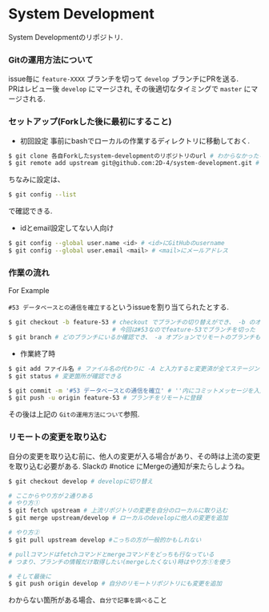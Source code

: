 # System Development
System Developmentのリポジトリ.

### Gitの運用方法について

issue毎に `feature-XXXX` ブランチを切って `develop` ブランチにPRを送る.  
PRはレビュー後 `develop` にマージされ, その後適切なタイミングで `master` にマージされる.

### セットアップ(Forkした後に最初にすること)

- 初回設定
事前にbashでローカルの作業するディレクトリに移動しておく.

```bash
$ git clone 各自Forkしたsystem-developmentのリポジトリのurl # わからなかったらgit cloneで調べて
$ git remote add upstream git@github.com:2D-4/system-development.git # 上流のリポジトリを登録
```
ちなみに設定は、
```bash
$ git config --list
```
で確認できる.

- idとemail設定してない人向け

```bash
$ git config --global user.name <id> # <id>にGitHubのusername
$ git config --global user.email <mail> # <mail>にメールアドレス
```

### 作業の流れ

For Example

`#53 データベースとの通信を確立する`というissueを割り当てられたとする.

```bash
$ git checkout -b feature-53 # checkout でブランチの切り替えができ、 -b のオプションでブランチの作成も同時にできる
                             # 今回は#53なのでfeature-53でブランチを切った
$ git branch # どのブランチにいるか確認でき、 -a オプションでリモートのブランチも確認できる
```

- 作業終了時

```bash
$ git add ファイル名 # ファイル名の代わりに -A と入力すると変更済が全てステージングされる
$ git status # 変更箇所が確認できる

$ git commit -m '#53 データベースとの通信を確立' # ''内にコミットメッセージを入力
$ git push -u origin feature-53 # ブランチをリモートに登録
```

その後は上記の `Gitの運用方法について`参照.

### リモートの変更を取り込む

自分の変更を取り込む前に、他人の変更が入る場合があり、その時は上流の変更を取り込む必要がある.
Slackの #notice にMergeの通知が来たらしようね。

```bash
$ git checkout develop # developに切り替え

# ここからやり方が２通りある
# やり方①
$ git fetch upstream # 上流リポジトリの変更を自分のローカルに取り込む
$ git merge upstream/develop # ローカルのdevelopに他人の変更を追加

# やり方②
$ git pull upstream develop #こっちの方が一般的かもしれない

# pullコマンドはfetchコマンドとmergeコマンドをどっちも行なっている
# つまり、ブランチの情報だけ取得したい(mergeしたくない)時はやり方①を使う

# そして最後に
$ git push origin develop # 自分のリモートリポジトリにも変更を追加
```

わからない箇所がある場合、`自分で記事を調べる`こと
